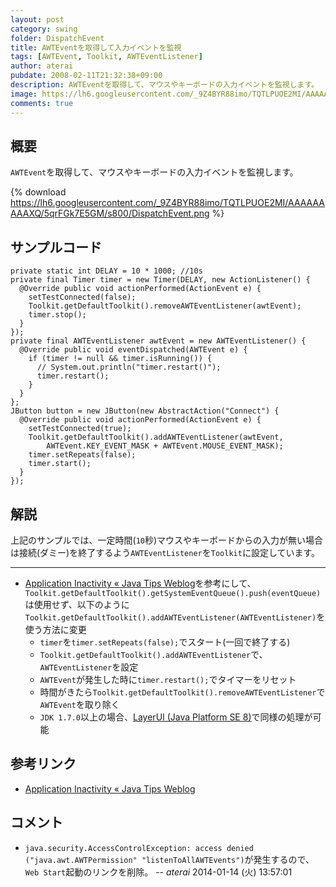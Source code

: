 ```yaml
---
layout: post
category: swing
folder: DispatchEvent
title: AWTEventを取得して入力イベントを監視
tags: [AWTEvent, Toolkit, AWTEventListener]
author: aterai
pubdate: 2008-02-11T21:32:38+09:00
description: AWTEventを取得して、マウスやキーボードの入力イベントを監視します。
image: https://lh6.googleusercontent.com/_9Z4BYR88imo/TQTLPUOE2MI/AAAAAAAAAXQ/5qrFGk7E5GM/s800/DispatchEvent.png
comments: true
---
```

## 概要
`AWTEvent`を取得して、マウスやキーボードの入力イベントを監視します。

{% download https://lh6.googleusercontent.com/_9Z4BYR88imo/TQTLPUOE2MI/AAAAAAAAAXQ/5qrFGk7E5GM/s800/DispatchEvent.png %}

## サンプルコード
<pre class="prettyprint"><code>private static int DELAY = 10 * 1000; //10s
private final Timer timer = new Timer(DELAY, new ActionListener() {
  @Override public void actionPerformed(ActionEvent e) {
    setTestConnected(false);
    Toolkit.getDefaultToolkit().removeAWTEventListener(awtEvent);
    timer.stop();
  }
});
private final AWTEventListener awtEvent = new AWTEventListener() {
  @Override public void eventDispatched(AWTEvent e) {
    if (timer != null &amp;&amp; timer.isRunning()) {
      // System.out.println("timer.restart()");
      timer.restart();
    }
  }
};
JButton button = new JButton(new AbstractAction("Connect") {
  @Override public void actionPerformed(ActionEvent e) {
    setTestConnected(true);
    Toolkit.getDefaultToolkit().addAWTEventListener(awtEvent,
        AWTEvent.KEY_EVENT_MASK + AWTEvent.MOUSE_EVENT_MASK);
    timer.setRepeats(false);
    timer.start();
  }
});
</code></pre>

## 解説
上記のサンプルでは、一定時間(`10`秒)マウスやキーボードからの入力が無い場合は接続(ダミー)を終了するよう`AWTEventListener`を`Toolkit`に設定しています。

- - - -
- [Application Inactivity « Java Tips Weblog](https://tips4java.wordpress.com/2008/10/24/application-inactivity/)を参考にして、`Toolkit.getDefaultToolkit().getSystemEventQueue().push(eventQueue)`は使用せず、以下のように`Toolkit.getDefaultToolkit().addAWTEventListener(AWTEventListener)`を使う方法に変更
    - `timer`を`timer.setRepeats(false);`でスタート(一回で終了する)
    - `Toolkit.getDefaultToolkit().addAWTEventListener`で、`AWTEventListener`を設定
    - `AWTEvent`が発生した時に`timer.restart();`でタイマーをリセット
    - 時間がきたら`Toolkit.getDefaultToolkit().removeAWTEventListener`で`AWTEvent`を取り除く
    - `JDK 1.7.0`以上の場合、[LayerUI (Java Platform SE 8)](https://docs.oracle.com/javase/jp/8/docs/api/javax/swing/plaf/LayerUI.html)で同様の処理が可能

<!-- dummy comment line for breaking list -->

## 参考リンク
- [Application Inactivity « Java Tips Weblog](https://tips4java.wordpress.com/2008/10/24/application-inactivity/)

<!-- dummy comment line for breaking list -->

## コメント
- `java.security.AccessControlException: access denied ("java.awt.AWTPermission" "listenToAllAWTEvents")`が発生するので、`Web Start`起動のリンクを削除。 -- *aterai* 2014-01-14 (火) 13:57:01

<!-- dummy comment line for breaking list -->
